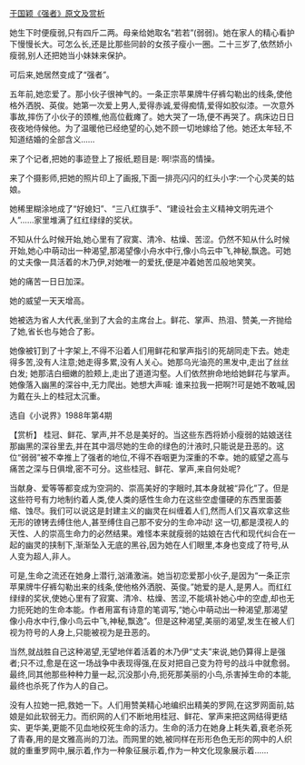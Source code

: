 [于国颖《强者》原文及赏析](https://www.vrrw.net/wx/15228.html)

她生下时便瘦弱,只有四斤二两。母亲给她取名“若若”(弱弱)。她在家人的精心看护下慢慢长大。可怎么长,还是比那些同龄的女孩子瘦小一圈。二十三岁了,依然娇小瘦弱,别人还把她当小妹妹来保护。

可后来,她居然变成了“强者”。

五年前,她恋爱了。那小伙子很神气的。一条正宗苹果牌牛仔裤勾勒出的线条,使他格外洒脱、英俊。她第一次爱上男人,爱得赤诚,爱得痴情,爱得如胶似漆。一次意外事故,摔伤了小伙子的颈椎,他高位截瘫了。她大哭了一场,便不再哭了。病床边日日夜夜地侍候他。为了温暖他已经绝望的心,她不顾一切地嫁给了他。她还太年轻,不知道结婚的全部含义……

来了个记者,把她的事迹登上了报纸,题目是: 啊!崇高的情操。

来了个摄影师,把她的照片印上了画报,下面一排亮闪闪的红头小字:一个心灵美的姑娘。

她稀里糊涂地成了“好媳妇”、“三八红旗手”、“建设社会主义精神文明先进个人”……家里堆满了红红绿绿的奖状。

不知从什么时候开始,她心里有了寂寞、清冷、枯燥、苦涩。仍然不知从什么时候开始,她心中萌动出一种渴望,那渴望像小舟水中行,像小鸟云中飞,神秘,飘逸。可她的丈夫像一具活着的木乃伊,对她唯一的爱抚,便是冲着她苦瓜般地笑笑。

她的痛苦一日日加深。

她的威望一天天增高。

她被选为省人大代表,坐到了大会的主席台上。鲜花、掌声、热泪、赞美,一齐抛给了她,省长也与她合了影。

她像被钉到了十字架上,不得不沿着人们用鲜花和掌声指引的死胡同走下去。她走得多苦,没有人注意;她走得多累,没有人关心。她那乌光油亮的黑发中,走出了丝丝白发; 她那洁白细嫩的脸颊上,走出了道道沟壑。人们依然拚命地给她鲜花与掌声。她像落入幽黑的深谷中,无力爬出。她想大声喊: 谁来拉我一把啊?!可是她不敢喊,因为戴在头上的桂冠太沉重。

选自《小说界》1988年第4期



【赏析】 桂冠、鲜花、掌声,并不总是美好的。当这些东西将娇小瘦弱的姑娘送往那幽黑的深谷里去,并在其中涸尽她的生命的绿色的汁液时,只能说是丑恶的。这位“弱弱”被不幸推上了强者的地位,不得不吞咽更为深重的不幸。她的威望之高与痛苦之深与日俱增,密不可分。这些桂冠、鲜花、掌声,来自何处呢?

当献身、爱等等都变成为空洞的、崇高美好的字眼时,其本身就被“异化”了。但是这些符号有力地制约着人类,使人类的感性生命力在这些空虚僵硬的东西里面萎缩、蚀尽。我们可以说这是封建主义的幽灵在纠缠着人们,然而人们又喜欢拿这些无形的镣铐去缚住他人,甚至缚住自己那不安分的生命冲动! 这一切,都是漠视人的天性、人的崇高生命力的必然结果。难怪本来就瘦弱的姑娘在古代和现代纠合在一起的幽灵的挟制下,渐渐坠入无底的黑谷,因为她在人们眼里,本身也变成了符号,从人变为超人,非人。

可是,生命之流还在她身上潜行,汹涌激湍。她当初恋爱那小伙子,是因为“一条正宗苹果牌牛仔裤勾勒出来的线条,使他格外洒脱、英俊。”她爱的是人,是男人。而红红绿绿的奖状,使她心里有了寂寞、清冷、枯燥、苦涩,不能填补她心中的空虚,却也无力扼死她的生命本能。作者用富有诗意的笔调写,“她心中萌动出一种渴望,那渴望像小舟水中行,像小鸟云中飞,神秘,飘逸”。但是这种渴望,美丽的渴望,发生在被人们视为符号的人身上,只能被视为是丑恶的。

当然,就战胜自己这种渴望,无望地伴着活着的木乃伊“丈夫”来说,她仍算得上是强者;只不过,愈是在这一场战争中表现得强,在反对把自己变为符号的战斗中就愈弱。最终,同其他那些种种力量一起,沉没那小舟,扼死那美丽的小鸟,杀害掉生命的本能,最终也杀死了作为人的自己。

没有人拉她一把,救她一下。人们用赞美精心地编织出精美的罗网,在这罗网面前,姑娘是如此软弱无力。而织网的人们不断地用桂冠、鲜花、掌声来把这网结得更结实、更华美,更能不见血地绞死生命的活力。生命的活力在她身上耗失着,衰老杀死了青春,用的是文雅高尚的刀法。而网里的她,被同样在形形色色无形的网中的人织就的重重罗网中,展示着,作为一种象征展示着,作为一种文化现象展示着……

